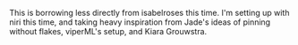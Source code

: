 This is borrowing less directly from isabelroses this time.
I'm setting up with niri this time, and taking heavy inspiration from
Jade's ideas of pinning without flakes, viperML's setup, and Kiara Grouwstra.
